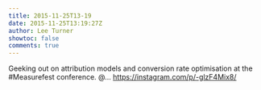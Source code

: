```yaml
---
title: 2015-11-25T13-19
date: 2015-11-25T13:19:27Z
author: Lee Turner
showtoc: false
comments: true
---
```


Geeking out on attribution models and conversion rate optimisation at the #Measurefest conference. @… https://instagram.com/p/-glzF4Mix8/

